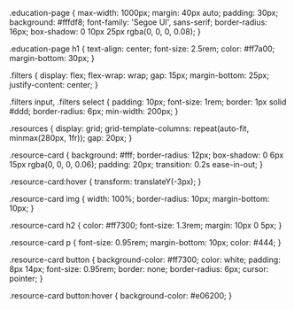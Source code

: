 .education-page {
  max-width: 1000px;
  margin: 40px auto;
  padding: 30px;
  background: #fffdf8;
  font-family: 'Segoe UI', sans-serif;
  border-radius: 16px;
  box-shadow: 0 10px 25px rgba(0, 0, 0, 0.08);
}

.education-page h1 {
  text-align: center;
  font-size: 2.5rem;
  color: #ff7a00;
  margin-bottom: 30px;
}

.filters {
  display: flex;
  flex-wrap: wrap;
  gap: 15px;
  margin-bottom: 25px;
  justify-content: center;
}

.filters input,
.filters select {
  padding: 10px;
  font-size: 1rem;
  border: 1px solid #ddd;
  border-radius: 6px;
  min-width: 200px;
}

.resources {
  display: grid;
  grid-template-columns: repeat(auto-fit, minmax(280px, 1fr));
  gap: 20px;
}

.resource-card {
  background: #fff;
  border-radius: 12px;
  box-shadow: 0 6px 15px rgba(0, 0, 0, 0.06);
  padding: 20px;
  transition: 0.2s ease-in-out;
}

.resource-card:hover {
  transform: translateY(-3px);
}

.resource-card img {
  width: 100%;
  border-radius: 10px;
  margin-bottom: 10px;
}

.resource-card h2 {
  color: #ff7300;
  font-size: 1.3rem;
  margin: 10px 0 5px;
}

.resource-card p {
  font-size: 0.95rem;
  margin-bottom: 10px;
  color: #444;
}

.resource-card button {
  background-color: #ff7300;
  color: white;
  padding: 8px 14px;
  font-size: 0.95rem;
  border: none;
  border-radius: 6px;
  cursor: pointer;
}

.resource-card button:hover {
  background-color: #e06200;
}